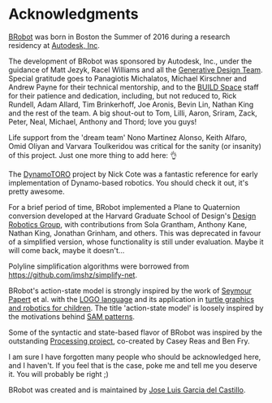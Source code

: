 # Acknowledgments

[BRobot](https://github.com/garciadelcastillo/BRobot) was born in Boston the Summer of 2016 during a research residency at [Autodesk, Inc](https://www.autodesk.com/). 

The development of BRobot was sponsored by Autodesk, Inc., under the guidance of Matt Jezyk, Racel Williams and all the [Generative Design Team](http://www.autodesk.com/solutions/generative-design). Special gratitude goes to Panagiotis Michalatos, Michael Kirschner and Andrew Payne for their technical mentorship, and to the [BUILD Space](https://twitter.com/buildspc) staff for their patience and dedication, including, but not reduced to, Rick Rundell, Adam Allard, Tim Brinkerhoff, Joe Aronis, Bevin Lin, Nathan King and the rest of the team. A big shout-out to Tom, Lilli, Aaron, Sriram, Zack, Peter, Neal, Michael, Anthony and Thord; love you guys!

Life support from the 'dream team' Nono Martinez Alonso, Keith Alfaro, Omid Oliyan and Varvara Toulkeridou was critical for the sanity (or insanity) of this project. Just one more thing to add here: :ok_hand: 

The [DynamoTORO](https://github.com/coten/TORO) project by Nick Cote was a fantastic reference for early implementation of Dynamo-based robotics. You should check it out, it's pretty awesome. 

For a brief period of time, BRobot implemented a Plane to Quaternion conversion developed at the Harvard Graduate School of Design's [Design Robotics Group](http://research.gsd.harvard.edu/maps/), with contributions from Sola Grantham, Anthony Kane, Nathan King, Jonathan Grinham, and others. This was deprecated in favour of a simplified version, whose functionality is still under evaluation. Maybe it will come back, maybe it doesn't... 

Polyline simplification algorithms were borrowed from https://github.com/imshz/simplify-net.

BRobot's action-state model is strongly inspired by the work of [Seymour Papert](https://en.wikipedia.org/wiki/Seymour_Papert) et al. with the [LOGO language](https://en.wikipedia.org/wiki/Logo_(programming_language)) and its application in [turtle graphics and robotics for children](https://en.wikipedia.org/wiki/Turtle_(robot)). The title 'action-state model' is loosely inspired by the motivations behind [SAM patterns](http://sam.js.org/).

Some of the syntactic and state-based flavor of BRobot was inspired by the outstanding [Processing project](http://processing.org), co-created by Casey Reas and Ben Fry.

I am sure I have forgotten many people who should be acknowledged here, and I haven't. If you feel that is the case, poke me and tell me you deserve it. You will probably be right ;)

BRobot was created and is maintained by [Jose Luis Garcia del Castillo](http://www.garciadelcastillo.es).
